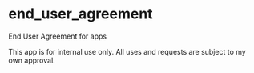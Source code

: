 # end_user_agreement
End User Agreement for apps

This app is for internal use only.  All uses and requests are subject to my own approval.
